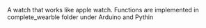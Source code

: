 A watch that works like apple watch. Functions are implemented in complete_wearble folder under Arduino and Pythin
